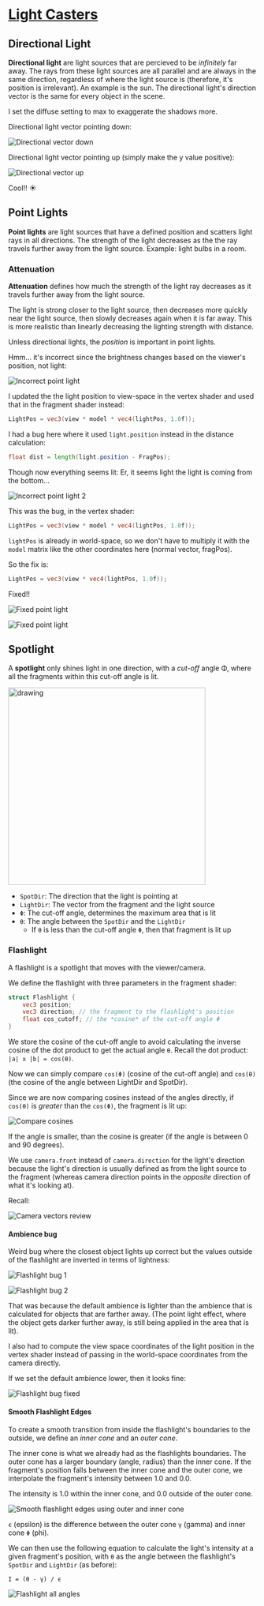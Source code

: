 # [Light Casters](https://learnopengl.com/Lighting/Light-casters)

## Directional Light

**Directional light** are light sources that are percieved to be *infinitely* far away. The rays from these light sources are all parallel and are always in the same direction, regardless of where the light source is (therefore, it's position is irrelevant). An example is the sun. The directional light's direction vector is the same for every object in the scene.

I set the diffuse setting to max to exaggerate the shadows more.

Directional light vector pointing down:

![Directional vector down](images/directional-light-down.png)

Directional light vector pointing up (simply make the y value positive):

![Directional vector up](images/directional-light-up.png)

Cool!! ☀️

## Point Lights

**Point lights** are light sources that have a defined position and scatters light rays in all directions. The strength of the light decreases as the the ray travels further away from the light source. Example: light bulbs in a room.

### Attenuation

**Attenuation** defines how much the strength of the light ray decreases as it travels further away from the light source.

The light is strong closer to the light source, then decreases more quickly near the light source, then slowly decreases again when it is far away. This is more realistic than linearly decreasing the lighting strength with distance.

Unless directional lights, the *position* is important in point lights.

Hmm... it's incorrect since the brightness changes based on the viewer's position, not light:

![Incorrect point light](images/incorrect-point-light.gif)

I updated the the light position to view-space in the vertex shader and used that in the fragment shader instead:
```glsl
LightPos = vec3(view * model * vec4(lightPos, 1.0f));
```

I had a bug here where it used `light.position` instead in the distance calculation:
```glsl
float dist = length(light.position - FragPos);
```

Though now everything seems lit:
Er, it seems light the light is coming from the bottom...

![Incorrect point light 2](images/incorrect-point-light-2.png)

This was the bug, in the vertex shader:
```glsl
LightPos = vec3(view * model * vec4(lightPos, 1.0f));
```
`lightPos` is already in world-space, so we don't have to multiply it with the `model` matrix like the other coordinates here (normal vector, fragPos).

So the fix is:
```glsl
LightPos = vec3(view * vec4(lightPos, 1.0f));
```

Fixed!!

![Fixed point light](images/point-light-fixed.png)

![Fixed point light](images/point-light-fixed.gif)

## Spotlight
A **spotlight** only shines light in one direction, with a *cut-off* angle Φ, where all the fragments within this cut-off angle is lit.

<img src="images/spotlight.png" alt="drawing" width="400"/>

* `SpotDir`: The direction that the light is pointing at
* `LightDir`: The vector from the fragment and the light source
* `Φ`: The cut-off angle, determines the maximum area that is lit
* `θ`: The angle between the `SpotDir` and the `LightDir`
    * If `θ` is less than the cut-off angle `Φ`, then that fragment is lit up

### Flashlight

A flashlight is a spotlight that moves with the viewer/camera.

We define the flashlight with three parameters in the fragment shader:
```glsl
struct Flashlight {
    vec3 position;
    vec3 direction; // the fragment to the flashlight's position
    float cos_cutoff; // the *cosine* of the cut-off angle Φ
}
```

We store the cosine of the cut-off angle to avoid calculating the inverse cosine of the dot product to get the actual angle `θ`. Recall the dot product: `|a| x |b| = cos(θ)`.

Now we can simply compare `cos(Φ)` (cosine of the cut-off angle) and `cos(θ)` (the cosine of the angle between LightDir and SpotDir).

Since we are now comparing cosines instead of the angles directly, if `cos(θ)` is *greater* than the `cos(Φ)`, the fragment is lit up:

![Compare cosines](images/compare-cosines.png)

If the angle is smaller, than the cosine is greater (if the angle is between 0 and 90 degrees).

We use `camera.front` instead of `camera.direction` for the light's direction because the light's direction is usually defined as from the light source to the fragment (whereas camera direction points in the *opposite* direction of what it's looking at).

Recall:

![Camera vectors review](images/camera-vectors-review.png)

#### Ambience bug

Weird bug where the closest object lights up correct but the values outside of the flashlight are inverted in terms of lightness:


![Flashlight bug 1](images/flashlight-bug-1.png)

![Flashlight bug 2](images/flashlight-bug-2.png)

That was because the default ambience is lighter than the ambience that is calculated for objects that are farther away. (The point light effect, where the object gets darker further away, is still being applied in the area that is lit).

I also had to compute the view space coordinates of the light position in the vertex shader instead of passing in the world-space coordinates from the camera directly.

If we set the default ambience lower, then it looks fine:

![Flashlight bug fixed](images/flashlight-bug-fixed.png)

#### Smooth Flashlight Edges

To create a smooth transition from inside the flashlight's boundaries to the outside, we define an *inner cone* and an *outer cone*.

The inner cone is what we already had as the flashlights boundaries. The outer cone has a larger boundary (angle, radius) than the inner cone. If the fragment's position falls between the inner cone and the outer cone, we interpolate the fragment's intensity between 1.0 and 0.0.

The intensity is 1.0 within the inner cone, and 0.0 outside of the outer cone.

![Smooth flashlight edges using outer and inner cone](images/smooth-flashlight-edges.png)

`ϵ` (epsilon) is the difference between the outer cone `γ` (gamma) and inner cone `Φ` (phi).

We can then use the following equation to calculate the light's intensity at a given fragment's position, with `θ` as the angle between the flashlight's `SpotDir` and `LightDir` (as before):

```
I = (θ - γ) / ϵ
```

![Flashlight all angles](images/flashlight-all-angles.png)
